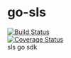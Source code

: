 # go-sls
[![Build Status](https://travis-ci.org/dingyinzhuo/go-sls.svg?branch=master)](https://travis-ci.org/dingyinzhuo/go-sls)  
[![Coverage Status](https://coveralls.io/repos/github/dingyinzhuo/go-sls/badge.svg?branch=master)](https://coveralls.io/github/dingyinzhuo/go-sls?branch=master)  
sls go sdk
